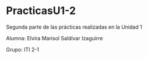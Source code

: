 # PracticasU1-2
Segunda parte de las prácticas realizadas en la Unidad 1

Alumna: Elvira Marisol Saldívar Izaguirre

Grupo: ITI 2-1
